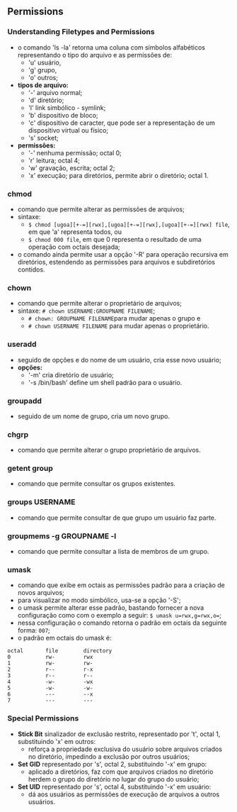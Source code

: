 ## Permissions


### Understanding Filetypes and Permissions
- o comando 'ls -la' retorna uma coluna com símbolos alfabéticos representando o tipo do arquivo e as permissões de:
	- 'u' usuário, 
	- 'g' grupo, 
	- 'o' outros;
- __tipos de arquivo:__
	- '-' arquivo normal;
	- 'd' diretório;
	- 'l' link simbólico - symlink;
	- 'b' dispositivo de bloco;
	- 'c' dispositivo de caracter, que pode ser a representação de um dispositivo virtual ou físico;
	- 's' socket;
- __permissões:__
	- '-' nenhuma permissão; octal 0;
	- 'r' leitura; octal 4;
	- 'w' gravação, escrita; octal 2;
	- 'x' execução; para diretórios, permite abrir o diretório; octal 1.
	
### chmod
- comando que permite alterar as permissões de arquivos;
- sintaxe: 
	- ```$ chmod [ugoa][+-=][rwx],[ugoa][+-=][rwx],[ugoa][+-=][rwx] file```, em que 'a' representa todos, ou 
	- ```$ chmod 000 file```, em que 0 representa o resultado de uma operação com octais desejada;
- o comando ainda permite usar a opção '-R' para operação recursiva em diretórios, estendendo as permissões para arquivos e subdiretórios contidos.

### chown
- comando que permite alterar o proprietário de arquivos;
- sintaxe: ```# chown USERNAME:GROUPNAME FILENAME```;
	- ```# chown: GROUPNAME FILENAME```para mudar apenas o grupo e
	- ```# chown USERNAME FILENAME``` para mudar apenas o proprietário.

### useradd
- seguido de opções e do nome de um usuário, cria esse novo usuário;
- __opções:__
	- '-m' cria diretório de usuário;
	- '-s /bin/bash' define um shell padrão para o usuário.

### groupadd
- seguido de um nome de grupo, cria um novo grupo.
	
### chgrp
- comando que permite alterar o grupo proprietário de arquivos.

### getent group
- comando que permite consultar os grupos existentes.

### groups USERNAME
- comando que permite consultar de que grupo um usuário faz parte.

### groupmems -g GROUPNAME -l
- comando que permite consultar a lista de membros de um grupo.

### umask
- comando que exibe em octais as permissões padrão para a criação de novos arquivos;
- para visualizar no modo simbólico, usa-se a opção '-S';
- o umask permite alterar esse padrão, bastando fornecer a nova configuração como com o exemplo a seguir:
```$ umask u=rwx,g=rwx,o=```;
- nessa configuração o comando retorna o padrão em octais da seguinte forma:
``` 007 ```;
- o padrão em octais do umask é:
```
octal		file		directory
0			rw-			rwx
1			rw-			rw-
2			r--			r-x
3			r--			r--
4			-w-			-wx
5			-w-			-w-
6			---			--x
7			---			---
```

### Special Permissions
- __Stick Bit__ sinalizador de exclusão restrito, representado por 't', octal 1, substituindo 'x' em outros:
	- reforça a propriedade exclusiva do usuário sobre arquivos criados no diretório, impedindo a exclusão por outros usuários;
- __Set GID__ representado por 's', octal 2, substituindo '-x' em grupo:
	- aplicado a diretórios, faz com que arquivos criados no diretório herdem o grupo do diretório no lugar do grupo do usuário;
- __Set UID__ representado por 's', octal 4, substituindo '-x' em usuário:
	- dá aos usuários as permissões de execução de arquivos a outros usuários.